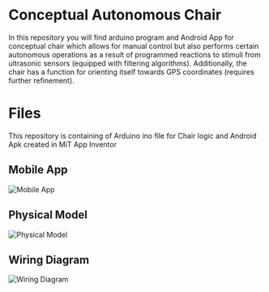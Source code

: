 # Conceptual Autonomous Chair

In this repository you will find arduino program and Android App for  conceptual chair  which allows for manual control but also performs certain autonomous operations as a result of programmed reactions to stimuli  from ultrasonic sensors (equipped with filtering algorithms). Additionally, the  chair has a function for orienting itself towards GPS coordinates (requires  further refinement).

# Files

This repository is containing of Arduino ino file  for Chair logic and Android Apk created in MiT App Inventor

## Mobile App
![Mobile App](https://drive.google.com/uc?id=1sC-rMPoBnm1YTnzKMjti5q_s31Z6N2Sm)

## Physical Model
![Physical Model](https://drive.google.com/uc?id=1DxxtnwimQK2PyRa3KEZHBfgJHnBREeyX)

## Wiring Diagram
![Wiring Diagram](https://drive.google.com/uc?id=12JLaVVep9Tqu7yCjKS_UxmhsOJuAEPXY)



